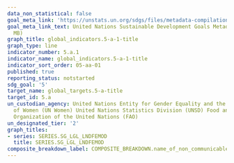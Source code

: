 ```yaml
---
data_non_statistical: false
goal_meta_link: 'https://unstats.un.org/sdgs/files/metadata-compilation/Metadata-Goal-5.pdf '
goal_meta_link_text: United Nations Sustainable Development Goals Metadata (PDF 4.0
  MB)
graph_title: global_indicators.5-a-1-title
graph_type: line
indicator_number: 5.a.1
indicator_name: global_indicators.5-a-1-title
indicator_sort_order: 05-aa-01
published: true
reporting_status: notstarted
sdg_goal: '5'
target_name: global_targets.5-a-title
target_id: 5.a
un_custodian_agency: United Nations Entity for Gender Equality and the Empowerment
  of Women (UN Women) United Nations Statistics Division (UNSD) Food and Agriculture
  Organization of the United Nations (FAO)
un_designated_tier: '2'
graph_titles:
- series: SERIES.SG_LGL_LNDFEMOD
  title: SERIES.SG_LGL_LNDFEMOD
composite_breakdown_label: COMPOSITE_BREAKDOWN.name_of_non_communicable_disease
---
```


